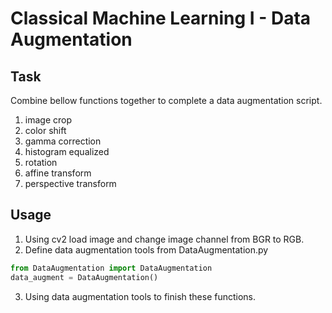 # Classical Machine Learning I - Data Augmentation
## Task
Combine bellow functions together to complete a data augmentation script.
1. image crop
2. color shift
3. gamma correction
4. histogram equalized
5. rotation
6. affine transform
7. perspective transform

## Usage
1. Using cv2 load image and change image channel from BGR to RGB.
2. Define data augmentation tools from DataAugmentation.py
```python
from DataAugmentation import DataAugmentation
data_augment = DataAugmentation()
```
3. Using data augmentation tools to finish these functions.